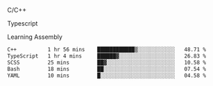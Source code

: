 <p>C/C++</p>
<p> Typescript</p>
<p>Learning Assembly</p>

<!--START_SECTION:waka-->

```txt
C++          1 hr 56 mins    ████████████▒░░░░░░░░░░░░   48.71 %
TypeScript   1 hr 4 mins     ██████▓░░░░░░░░░░░░░░░░░░   26.83 %
SCSS         25 mins         ██▓░░░░░░░░░░░░░░░░░░░░░░   10.58 %
Bash         18 mins         ██░░░░░░░░░░░░░░░░░░░░░░░   07.54 %
YAML         10 mins         █░░░░░░░░░░░░░░░░░░░░░░░░   04.58 %
```

<!--END_SECTION:waka-->
